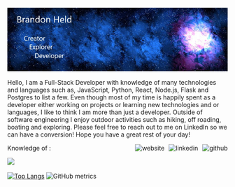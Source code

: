![Header](https://github.com/brandonheld/brandonheld/blob/main/githubprofile.jpg)

Hello,
I am a Full-Stack Developer with knowledge of many technologies and languages such as, JavaScript, Python, React, Node.js, Flask and Postgres to list a few. Even though most of my time is happily spent as a developer either working on projects or learning new technologies and or languages, I like to think I am more than just a developer. Outside of software engineering I enjoy outdoor activities such as hiking, off roading, boating and exploring. Please feel free to reach out to me on LinkedIn so we can have a conversion! Hope you have a great rest of your day!

[<img align="right"  src='https://cdn.jsdelivr.net/npm/simple-icons@3.0.1/icons/github.svg' alt='github' height='40' style="padding-left: 10px">](https://github.com/brandonheld) [<img align="right" src='https://cdn.jsdelivr.net/npm/simple-icons@3.0.1/icons/linkedin.svg' alt='linkedin' height='40' style="padding-left: 10px">](https://www.linkedin.com/in/brandon-held12/)  [<img align="right" src='https://cdn.jsdelivr.net/npm/simple-icons@3.0.1/icons/icloud.svg' alt='website' height='40'>](https://brandonheld.dev) 

  
Knowledge of :

![](https://img.shields.io/badge/OS-Linux-informational?style=plastic&logo=Linux&logoColor=white)

[![Top Langs](https://github-readme-stats.vercel.app/api/top-langs/?username=brandonheld)](https://github.com/anuraghazra/github-readme-stats) ![GitHub metrics](https://metrics.lecoq.io/brandonheld)
